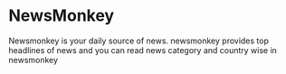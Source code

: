 # NewsMonkey 
Newsmonkey is your daily source of news.
newsmonkey provides top headlines of news and you can read news category and country wise in newsmonkey 
